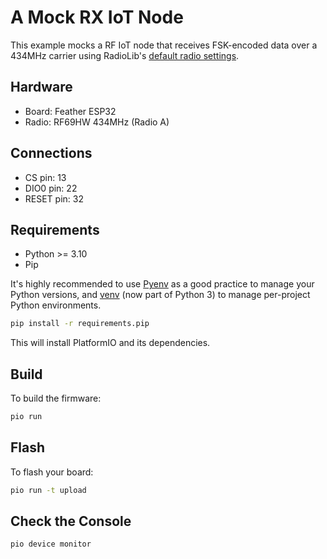 # A Mock RX IoT Node

This example mocks a RF IoT node that receives FSK-encoded data over a 434MHz carrier using RadioLib's [default radio settings](https://github.com/jgromes/RadioLib/wiki/Default-configuration#overview).

## Hardware

- Board: Feather ESP32
- Radio: RF69HW 434MHz (Radio A)

## Connections

- CS pin: 13
- DIO0 pin: 22
- RESET pin: 32

## Requirements

- Python >= 3.10
- Pip

It's highly recommended to use [Pyenv](https://github.com/pyenv/pyenv) as a good practice to manage your Python versions, and [venv](https://docs.python.org/3/tutorial/venv.html) (now part of Python 3) to manage per-project Python environments.

```bash
pip install -r requirements.pip
```

This will install PlatformIO and its dependencies.

## Build

To build the firmware:

```bash
pio run
```

## Flash

To flash your board:

```bash
pio run -t upload
```

## Check the Console

```bash
pio device monitor
```
